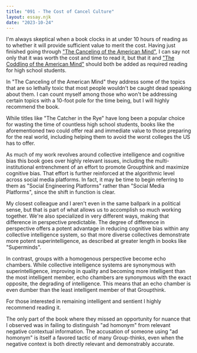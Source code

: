```yaml
---
title: "091 - The Cost of Cancel Culture"
layout: essay.njk
date: "2023-10-24"
---
```


I'm always skeptical when a book clocks in at under 10 hours of reading as to whether it will provide sufficient value to merit the cost. Having just finished going through ["The Canceling of the American Mind"](https://www.goodreads.com/book/show/101021947.The_Canceling_of_the_American_Mind_Cancel_Culture_Undermines_Trust_and_Threatens_Us_All_But_There_Is_a_Solution), I can say not only that it was worth the cost and time to read it, but that it and ["The Coddling of the American Mind"](https://www.goodreads.com/book/show/36556202-the-coddling-of-the-american-mind) should both be added as required reading for high school students.

In "The Canceling of the American Mind" they address some of the topics that are so lethally toxic that most people wouldn't be caught dead speaking about them. I can count myself among those who won't be addressing certain topics with a 10-foot pole for the time being, but I will highly recommend the book.

While titles like "The Catcher in the Rye" have long been a popular choice for wasting the time of countless high school students, books like the aforementioned two could offer real and immediate value to those preparing for the real world, including helping them to avoid the worst colleges the US has to offer.

As much of my work revolves around collective intelligence and cognitive bias this book goes over highly relevant issues, including the multi-institutional entrenchment of an effort to promote Groupthink and maximize cognitive bias. That effort is further reinforced at the algorithmic level across social media platforms. In fact, it may be time to begin referring to them as "Social Engineering Platforms" rather than "Social Media Platforms", since the shift in function is clear.

My closest colleague and I aren't even in the same ballpark in a political sense, but that is part of what allows us to accomplish so much working together. We're also specialized in very different ways, making that difference in perspective predictable. The degree of difference in perspective offers a potent advantage in reducing cognitive bias within any collective intelligence system, so that more diverse collectives demonstrate more potent superintelligence, as described at greater length in books like "Superminds".

In contrast, groups with a homogenous perspective become echo chambers. While collective intelligence systems are synonymous with superintelligence, improving in quality and becoming more intelligent than the most intelligent member, echo chambers are synonymous with the exact opposite, the degrading of intelligence. This means that an echo chamber is even dumber than the least intelligent member of that Groupthink.

For those interested in remaining intelligent and sentient I highly recommend reading it.

The only part of the book where they missed an opportunity for nuance that I observed was in failing to distinguish "ad homonym" from relevant negative contextual information. The accusation of someone using "ad homonym" is itself a favored tactic of many Group-thinks, even when the negative context is both directly relevant and demonstrably accurate.
